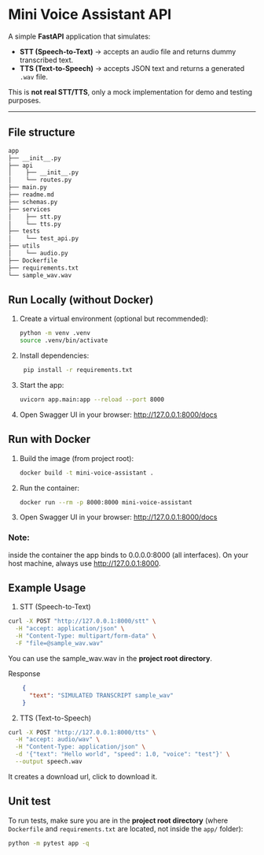 # Mini Voice Assistant API

A simple **FastAPI** application that simulates:

- **STT (Speech-to-Text)** → accepts an audio file and returns dummy transcribed text.  
- **TTS (Text-to-Speech)** → accepts JSON text and returns a generated `.wav` file.  

This is **not real STT/TTS**, only a mock implementation for demo and testing purposes.

---
## File structure
```bash
app
├── __init__.py
├── api
│    ├── __init__.py
│    └── routes.py
├── main.py
├── readme.md
├── schemas.py
├── services
│    ├── stt.py
│    └── tts.py
├── tests
│    └── test_api.py
├── utils
│    └── audio.py
├── Dockerfile
├── requirements.txt
└── sample_wav.wav
```

## Run Locally (without Docker)

1. Create a virtual environment (optional but recommended):
   ```bash
   python -m venv .venv
   source .venv/bin/activate

2. Install dependencies:
   ```bash
    pip install -r requirements.txt

3. Start the app:
   ```bash
   uvicorn app.main:app --reload --port 8000

4. Open Swagger UI in your browser:
    http://127.0.0.1:8000/docs

## Run with Docker
1. Build the image (from project root):
   ```bash
   docker build -t mini-voice-assistant .
   
2. Run the container:
   ```bash
   docker run --rm -p 8000:8000 mini-voice-assistant
   
3. Open Swagger UI in your browser:
    http://127.0.0.1:8000/docs

### Note: 
inside the container the app binds to 0.0.0.0:8000 (all interfaces).
On your host machine, always use http://127.0.0.1:8000.

## Example Usage

1. STT (Speech-to-Text)
```bash
curl -X POST "http://127.0.0.1:8000/stt" \
  -H "accept: application/json" \
  -H "Content-Type: multipart/form-data" \
  -F "file=@sample_wav.wav"
   ```
You can use the sample_wav.wav in the **project root directory**. 

Response   
```json
    {
      "text": "SIMULATED TRANSCRIPT sample_wav"
    }
```
2. TTS (Text-to-Speech)
```bash
curl -X POST "http://127.0.0.1:8000/tts" \
  -H "accept: audio/wav" \
  -H "Content-Type: application/json" \
  -d '{"text": "Hello world", "speed": 1.0, "voice": "test"}' \
  --output speech.wav
```
It creates a download url, click to download it.

## Unit test
To run tests, make sure you are in the **project root directory** (where `Dockerfile` and `requirements.txt` are located, not inside the `app/` folder):
```bash
python -m pytest app -q
```